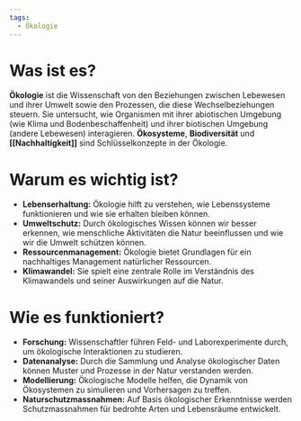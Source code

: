 ```yaml
---
tags:
  - Ökologie
---
```


# Was ist es?

**Ökologie** ist die Wissenschaft von den Beziehungen zwischen Lebewesen und ihrer Umwelt sowie den Prozessen, die diese Wechselbeziehungen steuern. Sie untersucht, wie Organismen mit ihrer abiotischen Umgebung (wie Klima und Bodenbeschaffenheit) und ihrer biotischen Umgebung (andere Lebewesen) interagieren. **Ökosysteme**, **Biodiversität** und **[[Nachhaltigkeit]]** sind Schlüsselkonzepte in der Ökologie.

# Warum es wichtig ist?

- **Lebenserhaltung:** Ökologie hilft zu verstehen, wie Lebenssysteme funktionieren und wie sie erhalten bleiben können.
- **Umweltschutz:** Durch ökologisches Wissen können wir besser erkennen, wie menschliche Aktivitäten die Natur beeinflussen und wie wir die Umwelt schützen können.
- **Ressourcenmanagement:** Ökologie bietet Grundlagen für ein nachhaltiges Management natürlicher Ressourcen.
- **Klimawandel:** Sie spielt eine zentrale Rolle im Verständnis des Klimawandels und seiner Auswirkungen auf die Natur.

# Wie es funktioniert?

- **Forschung:** Wissenschaftler führen Feld- und Laborexperimente durch, um ökologische Interaktionen zu studieren.
- **Datenanalyse:** Durch die Sammlung und Analyse ökologischer Daten können Muster und Prozesse in der Natur verstanden werden.
- **Modellierung:** Ökologische Modelle helfen, die Dynamik von Ökosystemen zu simulieren und Vorhersagen zu treffen.
- **Naturschutzmassnahmen:** Auf Basis ökologischer Erkenntnisse werden Schutzmassnahmen für bedrohte Arten und Lebensräume entwickelt.